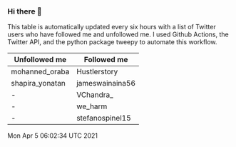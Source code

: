 ### Hi there 👋

This table is automatically updated every six hours with a list of Twitter users who have followed me and unfollowed me. I used Github Actions, the Twitter API, and the python package tweepy to automate this workflow.

| Unfollowed me |  Followed me |
| --- | --- |
|mohanned_oraba|Hustlerstory|
|shapira_yonatan|jameswainaina56|
|-|VChandra_|
|-|we_harm|
|-|stefanospinel15|
Mon Apr  5 06:02:34 UTC 2021
